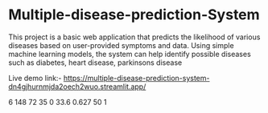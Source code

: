 # Multiple-disease-prediction-System
This project is a basic web application that predicts the likelihood of various diseases based on user-provided symptoms and data. Using simple machine learning models, the system can help identify possible diseases such as diabetes, heart disease, parkinsons disease


Live demo link:- https://multiple-disease-prediction-system-dn4gjhurnmjda2oech2wuo.streamlit.app/

6 148 72 35 0 33.6 0.627 50 1
